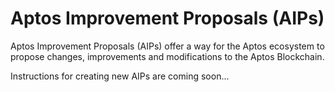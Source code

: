 # Aptos Improvement Proposals (AIPs)

Aptos Improvement Proposals (AIPs) offer a way for the Aptos ecosystem to propose changes, improvements and modifications to the Aptos Blockchain.

Instructions for creating new AIPs are coming soon...
